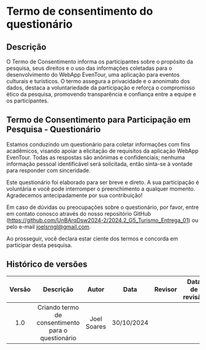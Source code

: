 # Termo de consentimento do questionário

## Descrição

O Termo de Consentimento informa os participantes sobre o propósito da pesquisa, seus direitos e o uso das informações coletadas para o desenvolvimento do WebApp EvenTour, uma aplicação para eventos culturais e turísticos. O termo assegura a privacidade e o anonimato dos dados, destaca a voluntariedade da participação e reforça o compromisso ético da pesquisa, promovendo transparência e confiança entre a equipe e os participantes.

## Termo de Consentimento para Participação em Pesquisa - Questionário


Estamos conduzindo um questionário para coletar informações com fins acadêmicos, visando apoiar a elicitação de requisitos da aplicação WebApp EvenTour. Todas as respostas são anônimas e confidenciais; nenhuma informação pessoal identificável será solicitada, então sinta-se à vontade para responder com sinceridade.

Este questionário foi elaborado para ser breve e direto. A sua participação é voluntária e você pode interromper o preenchimento a qualquer momento. Agradecemos antecipadamente por sua contribuição!

Em caso de dúvidas ou preocupações sobre o questionário, por favor, entre em contato conosco através do nosso repositório GitHub (https://github.com/UnBArqDsw2024-2/2024.2_G5_Turismo_Entrega_01) ou pelo e-mail joelsrngl@gmail.com.

Ao prosseguir, você declara estar ciente dos termos e concorda em participar desta pesquisa.

## Histórico de versões

| Versão |   Descrição         |     Autor      |      Data      |   Revisor     |    Data de revisão    |  
|:------:|:-------------------:|:--------------:|:--------------:|:-------------:|:---------------------:|
| 1.0    | Criando termo de consentimento para o questionário | Joel Soares | 30/10/2024 |   | |